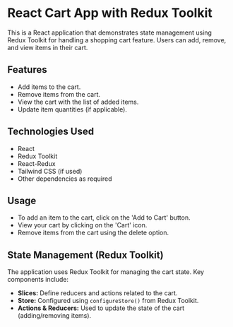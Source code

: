 # React Cart App with Redux Toolkit

This is a React application that demonstrates state management using Redux Toolkit for handling a shopping cart feature. Users can add, remove, and view items in their cart.

## Features
- Add items to the cart.
- Remove items from the cart.
- View the cart with the list of added items.
- Update item quantities (if applicable).

## Technologies Used
- React
- Redux Toolkit
- React-Redux
- Tailwind CSS (if used)
- Other dependencies as required

## Usage
- To add an item to the cart, click on the 'Add to Cart' button.
- View your cart by clicking on the 'Cart' icon.
- Remove items from the cart using the delete option.

## State Management (Redux Toolkit)
The application uses Redux Toolkit for managing the cart state. Key components include:
- **Slices:** Define reducers and actions related to the cart.
- **Store:** Configured using `configureStore()` from Redux Toolkit.
- **Actions & Reducers:** Used to update the state of the cart (adding/removing items).



